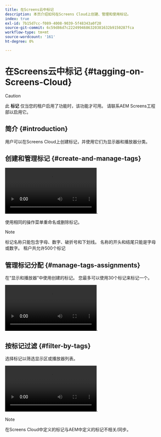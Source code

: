 ```yaml
---
title: 在Screens云中标记
description: 本页介绍如何在Screens Cloud上创建、管理和使用标记。
index: true
exl-id: 7b15d7cc-f089-4008-9039-5f48343a0f20
source-git-commit: 6c59d86d7c2224994686320381632b9150287fca
workflow-type: tm+mt
source-wordcount: '161'
ht-degree: 0%

---
```


# 在Screens云中标记 {#tagging-on-Screens-Cloud}

>[!CAUTION]
>
>此 **标记** 仅当您的租户启用了功能时，该功能才可用。 请联系AEM Screens工程部以启用它。

## 简介 {#introduction}

用户可以在Screens Cloud上创建标记，并使用它们为显示器和播放器分类。

## 创建和管理标记 {#create-and-manage-tags}

![视频创建标记](assets/tagging/create-tag.mp4).

使用相同的操作菜单重命名或删除标记。

>[!NOTE]
> 
> 标记名称只能包含字母、数字、破折号和下划线。 名称的开头和结尾只能是字母或数字。
> 租户共允许500个标记

## 管理标记分配 {#manage-tags-assignments}

在“显示和播放器”中使用创建的标记。 您最多可以使用30个标记来标记一个。

![视频管理标记分配](assets/tagging/assign-tags-to-players.mp4).

## 按标记过滤 {#filter-by-tags}

选择标记以筛选显示区或播放器列表。

![视频过滤器（按标记）](assets/tagging/filter-by-tags.mp4).

>[!NOTE]
> 
> 在Screens Cloud中定义的标记与AEM中定义的标记不相关/同步。
> 

